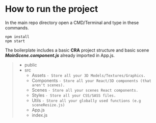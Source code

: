 # How to run the project

In the main repo directory open a CMD/Terminal and type in these commands.

```
npm install
npm start
```

The boilerplate includes a basic **CRA** project structure and basic scene <i>**MainScene.component.js**</i> already imported in App.js.

> - public <br>
> - src
>   - Assets `- Store all your 3D Models/Textures/Graphics.`
>   - Components `- Store all your React/3D components (that aren't scenes).`
>   - Scenes `- Store all your scenes React components. `
>   - Styles `- Store all your CSS/SASS files. `
>   - Utils `- Store all your globally used functions (e.g sceneResize.js)`
>   - App.js
>   - index.js
